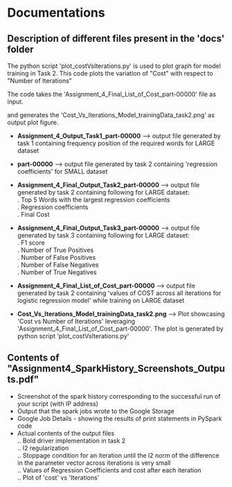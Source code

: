 
# Documentations 


## Description of different files present in the 'docs' folder


The python script 'plot_costVsIterations.py' is used to plot graph for model training in Task 2.
This code plots the variation of "Cost" with respect to "Number of Iterations"

The code takes the 'Assignment_4_Final_List_of_Cost_part-00000' file as input.

and generates the 'Cost_Vs_Iterations_Model_trainingData_task2.png' as output plot figure.

- **Assignment_4_Output_Task1_part-00000** --> output file generated by task 1 containing frequency position of the required words for LARGE dataset

- **part-00000** --> output file generated by task 2 containing 'regression coefficients' for SMALL dataset  

- **Assignment_4_Final_Output_Task2_part-00000** --> output file generated by task 2 containing following for LARGE dataset:  
. Top 5 Words with the largest regression coefficients  
. Regression coefficients   
. Final Cost  

- **Assignment_4_Final_Output_Task3_part-00000** --> output file generated by task 3 containing following for LARGE dataset:  
. F1 score   
. Number of True Positives   
. Number of False Positives  
. Number of False Negatives  
. Number of True Negatives  

- **Assignment_4_Final_List_of_Cost_part-00000** --> output file generated by task 2 containing 'values of COST across all iterations for logistic regression model' while training on LARGE dataset  

- **Cost_Vs_Iterations_Model_trainingData_task2.png** --> Plot showcasing 'Cost vs Number of Iterations' leveraging 'Assignment_4_Final_List_of_Cost_part-00000'. The plot is generated by python script 'plot_costVsIterations.py'  

## Contents of "Assignment4_SparkHistory_Screenshots_Outputs.pdf"

- Screenshot of the spark history corresponding to the successful run of your script (with IP address)
- Output that the spark jobs wrote to the Google Storage  
- Google Job Details - showing the results of print statements in PySpark code  
- Actual contents of the output files  
.. Bold driver implementation in task 2  
.. l2 regularization  
.. Stoppage condition for an iteration until the l2 norm of the difference in the parameter vector across iterations is very small  
.. Values of Regression Coefficients and cost after each iteration  
.. Plot of 'cost' vs 'Iterations'  
